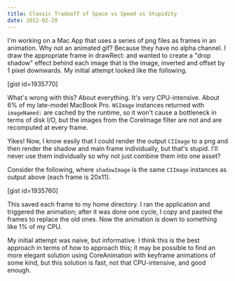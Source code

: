 ```yaml
---
title: Classic Tradeoff of Space vs Speed vs Stupidity
date: 2012-02-28
---
```


I'm working on a Mac App that uses a series of png files as frames in an animation. Why not an animated gif? Because they have no alpha channel. I draw the appropriate frame in drawRect: and wanted to create a "drop shadow" effect behind each image that is the image, inverted and offset by 1 pixel downwards. My initial attempt looked like the following.

[gist id=1935770]

What's wrong with this? About everything. It's _very_ CPU-intensive. About 6% of my late-model MacBook Pro. `NSImage` instances returned with `imageNamed:` are cached by the runtime, so it won't cause a bottleneck in terms of disk I/O, but the images from the CoreImage filter are not and are recomputed at every frame.

Yikes! Now, I know easily that I could render the output `CIImage` to a png and then render the shadow and main frame individually, but that's stupid. I'll never use them individually so why not just combine them into one asset?

Consider the following, where `shadowImage` is the same `CIImage` instances as output above (each frame is 20x11).

[gist id=1935760]

This saved each frame to my home directory. I ran the application and triggered the animation; after it was done one cycle, I copy and pasted the frames to replace the old ones. Now the animation is down to something like 1% of my CPU.

My initial attempt was naive, but informative. I think this is the best approach in terms of how to approach this; it may be possible to find an more elegant solution using CoreAnimation with keyframe animations of some kind, but this solution is fast, not that CPU-intensive, and good enough.

